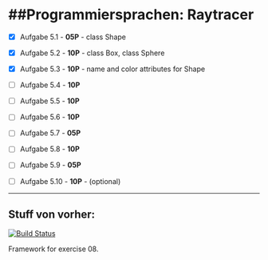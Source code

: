 ##Programmiersprachen: Raytracer
=================================


- [x] Aufgabe 5.1 - **05P** - class Shape
- [x] Aufgabe 5.2 - **10P** - class Box, class Sphere
- [x] Aufgabe 5.3 - **10P** - name and color attributes for Shape
- [ ] Aufgabe 5.4 - **10P**
- [ ] Aufgabe 5.5 - **10P**
- [ ] Aufgabe 5.6 - **10P**
- [ ] Aufgabe 5.7 - **05P**
- [ ] Aufgabe 5.8 - **10P**
- [ ] Aufgabe 5.9 - **05P**
- [ ] Aufgabe 5.10 - **10P** - (optional)


------------------------
Stuff von vorher:
------------------------

[![Build Status](https://secure.travis-ci.org/vrsys/programmiersprachen-raytracer.png)](http://travis-ci.org/vrsys/programmiersprachen-raytracer)

Framework for exercise 08.

